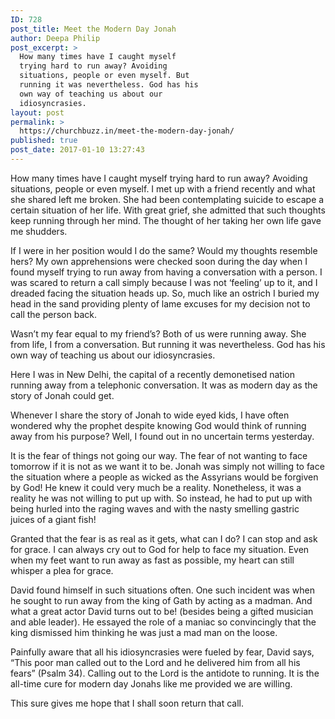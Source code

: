 ```yaml
---
ID: 728
post_title: Meet the Modern Day Jonah
author: Deepa Philip
post_excerpt: >
  How many times have I caught myself
  trying hard to run away? Avoiding
  situations, people or even myself. But
  running it was nevertheless. God has his
  own way of teaching us about our
  idiosyncrasies.
layout: post
permalink: >
  https://churchbuzz.in/meet-the-modern-day-jonah/
published: true
post_date: 2017-01-10 13:27:43
---
```

How many times have I caught myself trying hard to run away? Avoiding situations, people or even myself. I met up with a friend recently and what she shared left me broken. She had been contemplating suicide to escape a certain situation of her life. With great grief, she admitted that such thoughts keep running through her mind. The thought of her taking her own life gave me shudders.

If I were in her position would I do the same? Would my thoughts resemble hers? My own apprehensions were checked soon during the day when I found myself trying to run away from having a conversation with a person. I was scared to return a call simply because I was not ‘feeling’ up to it, and I dreaded facing the situation heads up. So, much like an ostrich I buried my head in the sand providing plenty of lame excuses for my decision not to call the person back.

Wasn’t my fear equal to my friend’s? Both of us were running away. She from life, I from a conversation. But running it was nevertheless. God has his own way of teaching us about our idiosyncrasies.

Here I was in New Delhi, the capital of a recently demonetised nation running away from a telephonic conversation. It was as modern day as the story of Jonah could get.

Whenever I share the story of Jonah to wide eyed kids, I have often wondered why the prophet despite knowing God would think of running away from his purpose? Well, I found out in no uncertain terms yesterday.

It is the fear of things not going our way. The fear of not wanting to face tomorrow if it is not as we want it to be. Jonah was simply not willing to face the situation where a people as wicked as the Assyrians would be forgiven by God! He knew it could very much be a reality. Nonetheless, it was a reality he was not willing to put up with. So instead, he had to put up with being hurled into the raging waves and with the nasty smelling gastric juices of a giant fish!

Granted that the fear is as real as it gets, what can I do? I can stop and ask for grace. I can always cry out to God for help to face my situation. Even when my feet want to run away as fast as possible, my heart can still whisper a plea for grace.

David found himself in such situations often. One such incident was when he sought to run away from the king of Gath by acting as a madman. And what a great actor David turns out to be! (besides being a gifted musician and able leader). He essayed the role of a maniac so convincingly that the king dismissed him thinking he was just a mad man on the loose.

Painfully aware that all his idiosyncrasies were fueled by fear, David says, “This poor man called out to the Lord and he delivered him from all his fears” (Psalm 34). Calling out to the Lord is the antidote to running. It is the all-time cure for modern day Jonahs like me provided we are willing.

This sure gives me hope that I shall soon return that call.